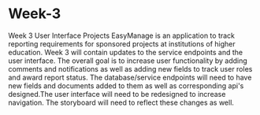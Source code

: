 # Week-3
Week 3 User Interface Projects
EasyManage is an application to track reporting requirements for sponsored projects at institutions of higher education. Week 3 will contain updates to the service endpoints and the user interface. The overall goal is to increase user functionality by adding comments and notifications as well as adding new fields to track user roles and award report status. The database/service endpoints will need to have new fields and documents added to them as well as corresponding api's designed.The user interface will need to be redesigned to increase navigation. The storyboard will need to reflect these changes as well.
